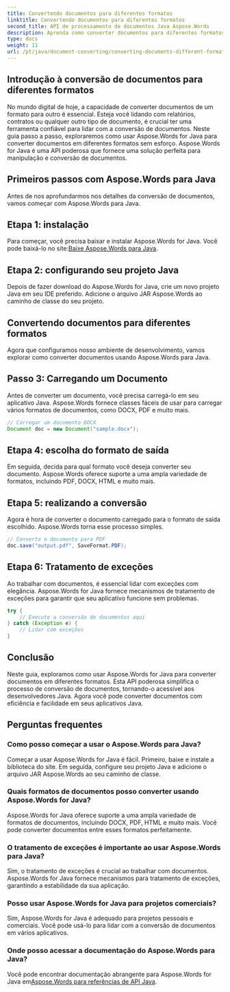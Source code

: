 ```yaml
---
title: Convertendo documentos para diferentes formatos
linktitle: Convertendo documentos para diferentes formatos
second_title: API de processamento de documentos Java Aspose.Words
description: Aprenda como converter documentos para diferentes formatos usando Aspose.Words for Java. Guia passo a passo para conversão eficiente de documentos.
type: docs
weight: 11
url: /pt/java/document-converting/converting-documents-different-formats/
---
```


## Introdução à conversão de documentos para diferentes formatos

No mundo digital de hoje, a capacidade de converter documentos de um formato para outro é essencial. Esteja você lidando com relatórios, contratos ou qualquer outro tipo de documento, é crucial ter uma ferramenta confiável para lidar com a conversão de documentos. Neste guia passo a passo, exploraremos como usar Aspose.Words for Java para converter documentos em diferentes formatos sem esforço. Aspose.Words for Java é uma API poderosa que fornece uma solução perfeita para manipulação e conversão de documentos.

## Primeiros passos com Aspose.Words para Java

Antes de nos aprofundarmos nos detalhes da conversão de documentos, vamos começar com Aspose.Words para Java.

## Etapa 1: instalação

 Para começar, você precisa baixar e instalar Aspose.Words for Java. Você pode baixá-lo no site:[Baixe Aspose.Words para Java](https://releases.aspose.com/words/java/).

## Etapa 2: configurando seu projeto Java

Depois de fazer download do Aspose.Words for Java, crie um novo projeto Java em seu IDE preferido. Adicione o arquivo JAR Aspose.Words ao caminho de classe do seu projeto.

## Convertendo documentos para diferentes formatos

Agora que configuramos nosso ambiente de desenvolvimento, vamos explorar como converter documentos usando Aspose.Words para Java.

## Passo 3: Carregando um Documento

Antes de converter um documento, você precisa carregá-lo em seu aplicativo Java. Aspose.Words fornece classes fáceis de usar para carregar vários formatos de documentos, como DOCX, PDF e muito mais.

```java
// Carregar um documento DOCX
Document doc = new Document("sample.docx");
```

## Etapa 4: escolha do formato de saída

Em seguida, decida para qual formato você deseja converter seu documento. Aspose.Words oferece suporte a uma ampla variedade de formatos, incluindo PDF, DOCX, HTML e muito mais.

## Etapa 5: realizando a conversão

Agora é hora de converter o documento carregado para o formato de saída escolhido. Aspose.Words torna esse processo simples.

```java
// Converta o documento para PDF
doc.save("output.pdf", SaveFormat.PDF);
```

## Etapa 6: Tratamento de exceções

Ao trabalhar com documentos, é essencial lidar com exceções com elegância. Aspose.Words for Java fornece mecanismos de tratamento de exceções para garantir que seu aplicativo funcione sem problemas.

```java
try {
    // Execute a conversão de documentos aqui
} catch (Exception e) {
    // Lidar com exceções
}
```

## Conclusão

Neste guia, exploramos como usar Aspose.Words for Java para converter documentos em diferentes formatos. Esta API poderosa simplifica o processo de conversão de documentos, tornando-o acessível aos desenvolvedores Java. Agora você pode converter documentos com eficiência e facilidade em seus aplicativos Java.

## Perguntas frequentes

### Como posso começar a usar o Aspose.Words para Java?

Começar a usar Aspose.Words for Java é fácil. Primeiro, baixe e instale a biblioteca do site. Em seguida, configure seu projeto Java e adicione o arquivo JAR Aspose.Words ao seu caminho de classe.

### Quais formatos de documentos posso converter usando Aspose.Words for Java?

Aspose.Words for Java oferece suporte a uma ampla variedade de formatos de documentos, incluindo DOCX, PDF, HTML e muito mais. Você pode converter documentos entre esses formatos perfeitamente.

### O tratamento de exceções é importante ao usar Aspose.Words para Java?

Sim, o tratamento de exceções é crucial ao trabalhar com documentos. Aspose.Words for Java fornece mecanismos para tratamento de exceções, garantindo a estabilidade da sua aplicação.

### Posso usar Aspose.Words for Java para projetos comerciais?

Sim, Aspose.Words for Java é adequado para projetos pessoais e comerciais. Você pode usá-lo para lidar com a conversão de documentos em vários aplicativos.

### Onde posso acessar a documentação do Aspose.Words para Java?

Você pode encontrar documentação abrangente para Aspose.Words for Java em[Aspose.Words para referências de API Java](https://reference.aspose.com/words/java/).